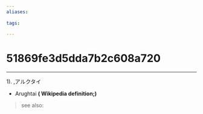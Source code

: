 ```yaml
---
aliases:
    
tags:
    
---
```


# 51869fe3d5dda7b2c608a720
---
1).
,アルクタイ

- Arughtai
**( Wikipedia definition;)**
> see also: 
            